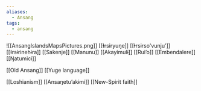 ```yaml
---
aliases:
  - Ansang
tags:
  - ansang
---
```


![[AnsangIslandsMapsPictures.png]]
[[Ɨrsɨryuŋe]]
[[Ɨrsɨrso'vunju']]
[[Ɨrsɨrinehɨra]]
[[Sakenje]]
[[Manunu]]
[[Akayimulɨ]]
[[Ruiʼo]]
[[Embendalere]]
[[Ŋatumici]]

[[Old Ansang]]
[[Yuge language]]


[[Loshianism]]
[[Ansaŋetuʼakɨmi]]
[[New-Spirit faith]]
